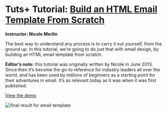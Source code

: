 # Tuts+ Tutorial: [Build an HTML Email Template From Scratch](https://webdesign.tutsplus.com/articles/build-an-html-email-template-from-scratch--webdesign-12770)
**Instructor: Nicole Merlin**

The best way to understand any process is to carry it out yourself, from the ground up. In this tutorial, we’re going to do just that with email design, by building an HTML email template from scratch.

**Editor’s note:** this tutorial was originally written by Nicole in June 2013. Since then it’s become the go-to reference for industry leaders all over the world, and has been used by millions of beginners as a starting point for their adventures in email. It’s as relevant today as it was when it was first published.

[View the demo](http://tutsplus.github.io/build-an-html-email-template-from-scratch/)

![final result for email template](https://raw.githubusercontent.com/tutsplus/build-an-html-email-template-from-scratch/master/email-buil-final.png)
